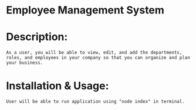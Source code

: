 # Employee Management System



# Description:

    As a user, you will be able to view, edit, and add the departments, roles, and employees in your company so that you can organize and plan your business.


# Installation & Usage:

    User will be able to run application using "node index" in terminal.



